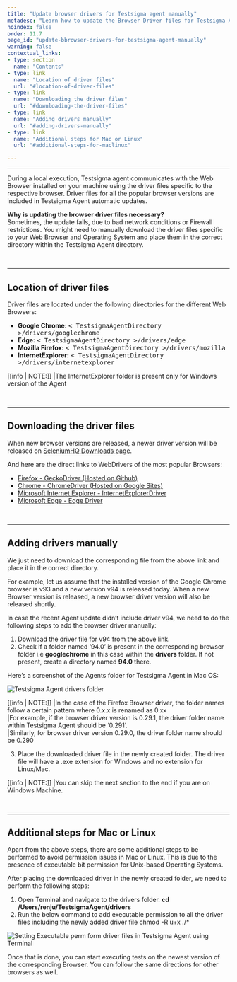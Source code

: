 ```yaml
---
title: "Update browser drivers for Testsigma agent manually"
metadesc: "Learn how to update the Browser Driver files for Testsigma Agent manually if update fails, due to bad network conditions or Firewall restrictions."
noindex: false
order: 11.7
page_id: "update-bbrowser-drivers-for-testsigma-agent-manually"
warning: false
contextual_links:
- type: section
  name: "Contents"
- type: link
  name: "Location of driver files"
  url: "#location-of-driver-files"
- type: link
  name: "Downloading the driver files"
  url: "#downloading-the-driver-files"
- type: link
  name: "Adding drivers manually"
  url: "#adding-drivers-manually"
- type: link
  name: "Additional steps for Mac or Linux"
  url: "#additional-steps-for-maclinux"

---
```


---
During a local execution, Testsigma agent communicates with the Web Browser installed on your machine using the driver files specific to the respective browser. Driver files for all the popular browser versions are included in Testsigma Agent automatic updates.

**Why is updating the browser driver files necessary?**<br>
Sometimes, the update fails, due to bad network conditions or Firewall restrictions. You might need to manually download the driver files specific to your Web Browser and Operating System and place them in the correct directory within the Testsigma Agent directory.

<br>

---
## **Location of driver files**

Driver files are located under the following directories for the different Web Browsers:<br>
- **Google Chrome:** <kbd>< TestsigmaAgentDirectory >/drivers/googlechrome</kbd>
- **Edge:** <kbd>< TestsigmaAgentDirectory >/drivers/edge </kbd>
- **Mozilla Firefox:** <kbd> < TestsigmaAgentDirectory >/drivers/mozilla</kbd>
- **InternetExplorer:** <kbd> < TestsigmaAgentDirectory >/drivers/internetexplorer</kbd>

[[info | NOTE:]]
|The InternetExplorer folder is present only for Windows version of the Agent

<br>

---
## **Downloading the driver files**

When new browser versions are released, a newer driver version will be released on [SeleniumHQ Downloads page](http://www.seleniumhq.org/download/).

And here are the direct links to WebDrivers of the most popular Browsers:<br>
* [Firefox - GeckoDriver (Hosted on Github)](https://github.com/mozilla/geckodriver/releases)<br>
* [Chrome - ChromeDriver (Hosted on Google Sites)](https://sites.google.com/chromium.org/driver/)<br>
* [Microsoft Internet Explorer - InternetExplorerDriver](https://www.seleniumhq.org/download/)<br>
* [Microsoft Edge - Edge Driver](https://developer.microsoft.com/en-us/microsoft-edge/tools/webdriver/)<br>

<br>

---
## **Adding drivers manually**

We just need to download the corresponding file from the above link and place it in the correct directory.

For example, let us assume that the installed version of the Google Chrome browser is v93 and a new version v94 is released today. When a new Browser version is released, a new browser driver version will also be released shortly.

In case the recent Agent update didn’t include driver v94, we need to do the following steps to add the browser driver manually:

1. Download the driver file for v94 from the above link.
2. Check if a folder named ‘94.0’ is present in the corresponding browser folder i.e **googlechrome** in this case within the **drivers** folder. If not present, create a directory named **94.0** there.

Here’s a screenshot of the Agents folder for Testsigma Agent in Mac OS:

![Testsigma Agent drivers folder](https://docs.testsigma.com/images/update-drivers-manually/testsigma-agent-drivers-folder.png)

[[info | NOTE:]]
|In the case of the Firefox Browser driver, the folder names follow a certain pattern where 0.x.x is renamed as 0.xx<br>
|For example, if the browser driver version is 0.29.1, the driver folder name within Testsigma Agent should be ‘0.291’.<br>
|Similarly, for browser driver version 0.29.0, the driver folder name should be 0.290

3. Place the downloaded driver file in the newly created folder. The driver file will have a .exe extension for Windows and no extension for Linux/Mac.

[[info | NOTE:]]
|You can skip the next section to the end if you are on Windows Machine.

<br>

---
## **Additional steps for Mac or Linux**
Apart from the above steps, there are some additional steps to be performed to avoid permission issues in Mac or Linux. This is due to the presence of executable bit permission for Unix-based Operating Systems.




After placing the downloaded driver in the newly created folder, we need to perform the following steps:

1. Open Terminal and navigate to the drivers folder.
**cd /Users/renju/TestsigmaAgent/drivers**
2. Run the below command to add executable permission to all the driver files including the newly added driver file
chmod -R u+x ./*

![Setting Executable perm form driver files in Testsigma Agent using Terminal](https://docs.testsigma.com/images/update-drivers-manually/ts-agent-set-exec-permission-new-driver.png)

Once that is done, you can start executing tests on the newest version of the corresponding Browser. You can follow the same directions for other browsers as well.



